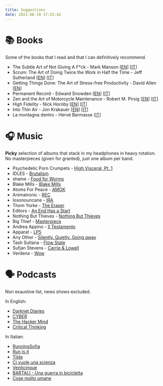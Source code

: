 ```yaml
---
title: Suggestions
date: 2021-06-10 17:51:42
---
```


# 📚 Books
Some of the books that I read and that I can definitively recommend.

- The Subtle Art of Not Giving A F*ck - Mark Manson 
\[[EN](https://www.amazon.it/subtle-art-not-giving-Counterintuitive/dp/0062641549)\]
\[[IT](https://www.amazon.it/scorretto-efficace-liberarsi-irritanti-problemi/dp/8822707451)\]
- Scrum: The Art of Doing Twice the Work in Half the Time - Jeff Sutherland
\[[EN](https://www.amazon.it/Scrum-Doing-Twice-Work-Half/dp/1847941109)\]
\[[IT](https://www.amazon.it/doppio-tempo-Puntare-successo-metodo/dp/8817078719)\]
- Getting Things Done: The Art of Stress-free Productivity - David Allen
\[[EN](https://www.amazon.it/Getting-Things-Done-Stress-free-Productivity/dp/0349423148)\]
- Permanent Record - Edward Snowden
\[[EN](https://www.amazon.it/Permanent-Record-Edward-Snowden/dp/1529035694)\]
\[[IT](https://www.amazon.it/Errore-sistema-Edward-Snowden/dp/8830454397)\]
- Zen and the Art of Motorcycle Maintenance - Robert M. Pirsig
\[[EN](https://www.amazon.it/Zen-Art-Motorcycle-Maintenance-Inquiry-ebook/dp/B0026772N8)\]
\[[IT](https://www.amazon.it/zen-larte-della-manutenzione-motocicletta/dp/8845907341)\]
- High Fidelity - Nick Hornby
\[[EN](https://www.amazon.it/High-Fidelity-Nick-Hornby/dp/0241969816)\]
\[[IT](https://www.amazon.it/Alta-fedelt%C3%A0-Nick-Hornby/dp/8823514576)\]
- Into Thin Air - Jon Krakauer
\[[EN](https://www.amazon.it/Into-thin-air-Jon-Krakauer/dp/1447200187)\]
\[[IT](https://www.amazon.it/Aria-sottile-Jon-Krakauer/dp/8879722689)\]
- La montagna dentro - Hervé Barmasse
\[[IT](https://www.amazon.it/montagna-dentro-Herv%C3%A9-Barmasse/dp/8858130111/)\]


# 🎧 Music
**Picky** selection of albums that stack in my headphones in heavy rotation.
No masterpieces (given for granted), just one album per band.
- Psychedelic Porn Crumpets - [High Visceral, Pt. 1](https://open.spotify.com/album/2BlcdDBE62JOtVOgC3L3xo?si=QEo7u74zQ96qnrfW8KYTVw)
- IDLES - [Brutalism](https://open.spotify.com/album/5qag6esZLv5ySuCpzh7CE6?si=cLXqOPG8Q52iVPtzrKgAlw)
- shame - [Food for Worms](https://open.spotify.com/album/6A3JJrCJO2TXZ9Vfy3tIbW?si=PDzRta6yREGMgxyiYdMepA)
- Blake Mills - [Blake Mills](https://open.spotify.com/album/5DGnrJSx7nuDC8WrD2EOyu?si=msWIRiwST3a3RHv1oQ9mpw)
- Atoms For Peace - [AMOK](https://open.spotify.com/album/77Ie9frENeQwYUGHrrS0pk?si=HSUOTX01QHq4gpI0-vrBmQ)
- Animatronic - [REC](https://open.spotify.com/album/1WxdbtBtQpZMPMvoNegvi6?si=FAUhUIj5QtmJgLovzk94vg)
- Iosonouncane - [IRA](https://open.spotify.com/album/4WhBN2WPPxAU5M5Tpw56PL?si=GZ-Diq_XRoWSrMGxxsiSyw)
- Thom Yorke - [The Eraser](https://open.spotify.com/album/4QSIeDnAnGag2YZ5DjB2eB?si=pKceg1pzThGtaX1lBWNTSQ)
- Editors - [An End Has a Start](https://open.spotify.com/album/3csSbF72syMhIYq89doRha?si=HJWCcIgkTi-aUzT_dXYMhg)
- Nothing But Thieves - [Nothing But Thieves](https://open.spotify.com/album/3q4BkDV5B7sczFcfrIl2a2?si=OLHCugbkT76gnqZuSrR71w)
- Big Thief - [Masterpiece](https://open.spotify.com/album/2QVrJXsVZIgwNwOhtu31wd?si=zUZ-fYLUR0WU3O2zWibC-Q)
- Andrea Appino - [Il Testamento](https://open.spotify.com/album/12RuDjWnKrvxNDlnNJdS4r?si=EWnJ1cpaRaGbmS5O0owP2A)
- Apparat - [LP5](https://open.spotify.com/album/5q1fLCH66wHNsoiAVfaPJ8?si=DJI_7D4BROu_Bc9gygpcog)
- Any Other - [Silently. Quietly. Going away](https://open.spotify.com/album/6JWbOyHqj7ldKaPJ4cFOuO?si=9HEah9iiR_GyKghVBXJCgQ)
- Tash Sultana - [Flow State](https://open.spotify.com/album/0mmKq1y0uVIjlgjhFw2OB2?si=S5g2reoVQ--OW8ha2eqITA)
- Sufjan Stevens - [Carrie & Lowell](https://open.spotify.com/album/0U8DeqqKDgIhIiWOdqiQXE?si=ovVBoTunTbyiP6BUXbtDyg)
- Verdena - [Wow](https://open.spotify.com/album/6kEHqRYAB608ag9q5SLUOl?si=o_bdtrnaTaaw5Gg6K1X4pw)

# 🗣 Podcasts
Non exaustive list, news shows excluded.

In English:
- [Darknet Diaries](https://open.spotify.com/show/4XPl3uEEL9hvqMkoZrzbx5?si=6a3f19b6ac604f78)
- [CYBER](https://open.spotify.com/show/3smcGJaAF6F7sioqFDQjzn?si=5ee329942aea4513)
- [The Hacker Mind](https://open.spotify.com/show/6zkacjxPFG0qbcMWzDHvfH?si=e8e1bad877db4e8e)
- [Critical Thinking](https://open.spotify.com/show/4GiJnv8f4a4ZR6Jc6TQJ3k)

In Italian:
- [RunningSofia](https://open.spotify.com/show/5rIJ6pt5R7oAjJ2eD2qBhB?si=116d207af2da456a)
- [Run is it](https://open.spotify.com/show/4l46PvecBtoS6Ov5Z0U2d7?si=c59fe58ee1894a2c)
- [Tilde](https://open.spotify.com/show/4la0lj0pu8OmJA3gYadCDa?si=44447b774d4a4a89)
- [Ci vuole una scienza](https://open.spotify.com/show/2dFnTK83EmwkR6yMYb3uoL?si=de3c8e56fa114898)
- [Venticinque](https://open.spotify.com/show/0KELXXzIx3nL3tAJW4zdho?si=2c9f57b113f74f12)
- [BARTALI - Una guerra in bicicletta](https://open.spotify.com/show/06RozEOOmjZS4ktwVIEYzT?si=813d09802c4946b7)
- [Cose molto umane](https://open.spotify.com/show/79AqdlUNncp3KZQJqKv8I7?si=d51292ebab804a3e)
